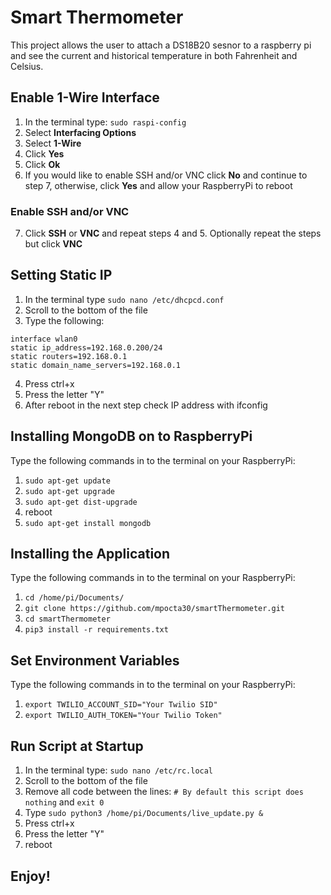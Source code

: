 # Smart Thermometer
This project allows the user to attach a DS18B20 sesnor to a raspberry pi and see the current and historical temperature in both Fahrenheit and Celsius.


## Enable 1-Wire Interface
1. In the terminal type: `sudo raspi-config`
2. Select **Interfacing Options**
3. Select **1-Wire**
4. Click **Yes**
5. Click **Ok**
6. If you would like to enable SSH and/or VNC click **No** and continue to step 7, otherwise, click **Yes** and allow your RaspberryPi to reboot

### Enable SSH and/or VNC
7. Click **SSH** or **VNC** and repeat steps 4 and 5.  Optionally repeat the steps but click **VNC**


## Setting Static IP
1. In the terminal type `sudo nano /etc/dhcpcd.conf`
2. Scroll to the bottom of the file
3. Type the following:
```
interface wlan0
static ip_address=192.168.0.200/24
static routers=192.168.0.1
static domain_name_servers=192.168.0.1
```
4. Press ctrl+x
5. Press the letter "Y"
6. After reboot in the next step check IP address with ifconfig


## Installing MongoDB on to RaspberryPi
Type the following commands in to the terminal on your RaspberryPi:
1. `sudo apt-get update`
2. `sudo apt-get upgrade`
3. `sudo apt-get dist-upgrade`
4. reboot
5. `sudo apt-get install mongodb`


## Installing the Application
Type the following commands in to the terminal on your RaspberryPi:
1. `cd /home/pi/Documents/`
1. `git clone https://github.com/mpocta30/smartThermometer.git`
2. `cd smartThermometer`
3. `pip3 install -r requirements.txt`


## Set Environment Variables
Type the following commands in to the terminal on your RaspberryPi:
1. `export TWILIO_ACCOUNT_SID="Your Twilio SID"`
2. `export TWILIO_AUTH_TOKEN="Your Twilio Token"`


## Run Script at Startup
1. In the terminal type: `sudo nano /etc/rc.local`
2. Scroll to the bottom of the file
3. Remove all code between the lines: `# By default this script does nothing` and `exit 0`
4. Type `sudo python3 /home/pi/Documents/live_update.py &`
4. Press ctrl+x
5. Press the letter "Y"
6. reboot


## Enjoy!
